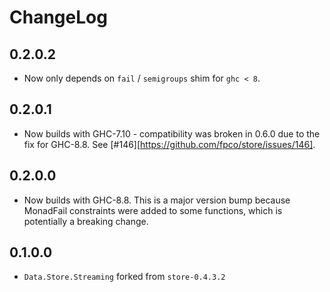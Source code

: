 # ChangeLog

## 0.2.0.2

* Now only depends on `fail` / `semigroups` shim for `ghc < 8`.

## 0.2.0.1

* Now builds with GHC-7.10 - compatibility was broken in 0.6.0 due to
  the fix for GHC-8.8. See
  [#146][https://github.com/fpco/store/issues/146].

## 0.2.0.0

* Now builds with GHC-8.8. This is a major version bump because
  MonadFail constraints were added to some functions, which is
  potentially a breaking change.

## 0.1.0.0

* `Data.Store.Streaming` forked from `store-0.4.3.2`
